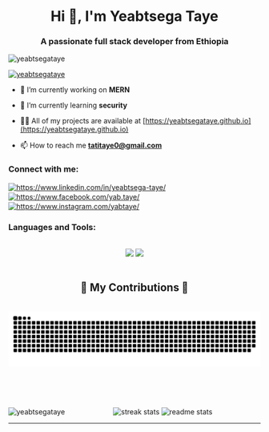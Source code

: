 <h1 align="center">Hi 👋, I'm Yeabtsega Taye</h1>
<h3 align="center">A passionate full stack developer from Ethiopia</h3>

<p align="left"> <img src="https://komarev.com/ghpvc/?username=yeabtsegataye&label=Profile%20views&color=0e75b6&style=flat" alt="yeabtsegataye" /> </p>

<p align="left"> <a href="https://github.com/ryo-ma/github-profile-trophy"><img src="https://github-profile-trophy.vercel.app/?username=yeabtsegataye" alt="yeabtsegataye" /></a> </p>

- 🔭 I’m currently working on **MERN**

- 🌱 I’m currently learning **security**

- 👨‍💻 All of my projects are available at [https://yeabtsegataye.github.io](https://yeabtsegataye.github.io)

- 📫 How to reach me **tatitaye0@gmail.com**

<h3 align="left">Connect with me:</h3>
<p align="left">
<a href="https://www.linkedin.com/in/yeabtsega-taye" target="blank"><img align="center" src="https://raw.githubusercontent.com/rahuldkjain/github-profile-readme-generator/master/src/images/icons/Social/linked-in-alt.svg" alt="https://www.linkedin.com/in/yeabtsega-taye/" height="30" width="40" /></a>
<a href="https://fb.com/https://www.facebook.com/yab.taye/" target="blank"><img align="center" src="https://raw.githubusercontent.com/rahuldkjain/github-profile-readme-generator/master/src/images/icons/Social/facebook.svg" alt="https://www.facebook.com/yab.taye/" height="30" width="40" /></a>
<a href="https://instagram.com/https://www.instagram.com/yabtaye/" target="blank"><img align="center" src="https://raw.githubusercontent.com/rahuldkjain/github-profile-readme-generator/master/src/images/icons/Social/instagram.svg" alt="https://www.instagram.com/yabtaye/" height="30" width="40" /></a>
</p>

<h3 align="left">Languages and Tools:</h3>
<br/>
<div align="center">
    <img src="https://skillicons.dev/icons?i=react,javascript,bootstrap,html,css,github,gitlab,figma,tailwind,docker,kubernetes" />
    <img src="https://skillicons.dev/icons?i=nodejs,express,mongodb,java,mysql,jenkins,nest,next,aws,selenium,firebase,postman,php,python,cpp" /><br>
</div>

<br/>
<div align="center">
  <h2>🐍 My Contributions 🐍</h2>
  <br>
  <img alt="snake eating my contributions" src="https://raw.githubusercontent.com/betelhem-belete/betelhem-belete/output/github-contribution-grid-snake.svg" />
  
  <br/><br/><br/>
</div>
<p><img align="left" src="https://github-readme-stats.vercel.app/api/top-langs?username=yeabtsegataye&show_icons=true&locale=en&layout=compact" alt="yeabtsegataye" /></p>
<div align=center>
  <img width=390 src="https://streak-stats.demolab.com/?user=betelhem-belete&count_private=true&theme=react&border_radius=10" alt="streak stats"/>
  <!-- GitHub Readme Stats -->
  <img width="390" src="https://github-readme-stats.vercel.app/api?username=yeabtsegataye&count_private=true&show_icons=true&theme=react&border_radius=10" alt="readme stats" />
  <br/>

<hr/>
